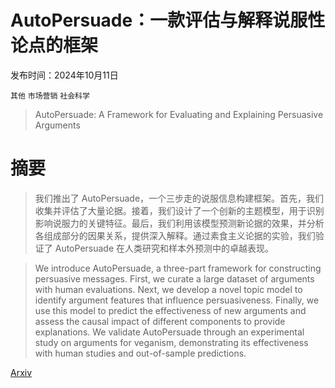 # AutoPersuade：一款评估与解释说服性论点的框架

发布时间：2024年10月11日

`其他` `市场营销` `社会科学`

> AutoPersuade: A Framework for Evaluating and Explaining Persuasive Arguments

# 摘要

> 我们推出了 AutoPersuade，一个三步走的说服信息构建框架。首先，我们收集并评估了大量论据。接着，我们设计了一个创新的主题模型，用于识别影响说服力的关键特征。最后，我们利用该模型预测新论据的效果，并分析各组成部分的因果关系，提供深入解释。通过素食主义论据的实验，我们验证了 AutoPersuade 在人类研究和样本外预测中的卓越表现。

> We introduce AutoPersuade, a three-part framework for constructing persuasive messages. First, we curate a large dataset of arguments with human evaluations. Next, we develop a novel topic model to identify argument features that influence persuasiveness. Finally, we use this model to predict the effectiveness of new arguments and assess the causal impact of different components to provide explanations. We validate AutoPersuade through an experimental study on arguments for veganism, demonstrating its effectiveness with human studies and out-of-sample predictions.

[Arxiv](https://arxiv.org/abs/2410.08917)